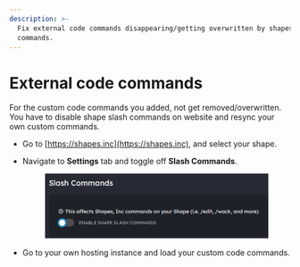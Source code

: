 ```yaml
---
description: >-
  Fix external code commands disappearing/getting overwritten by shapes
  commands.
---
```


# External code commands

For the custom code commands you added, not get removed/overwritten. You have to disable shape slash commands on website and resync your own custom commands.

* Go to [https://shapes.inc](https://shapes.inc), and select your shape.
*   Navigate to **Settings** tab and toggle off **Slash Commands**.



    <figure><img src="../../.gitbook/assets/image (100).png" alt=""><figcaption></figcaption></figure>
* Go to your own hosting instance and load your custom code commands.
